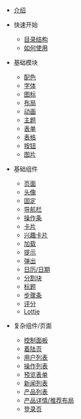 - [介绍](/README.md)

- 快速开始
    - [目录结构](/quickstart/documents.md)
    - [如何使用](/quickstart/installation.md)

- 基础模块

    - [配色](/basic/color.md)
    - [字体](/basic/fonts.md)
    - [图标](/basic/icon.md)
    - [布局](/basic/layout.md)
    - [动画](/basic/animation.md)
    - [主题](/basic/theme.md)
    - [表单](/basic/form.md)
    - [表格](/basic/table.md)
    - [按钮](/basic/button.md)
    - [图片](/basic/image.md)

- 基础组件 

    - [页面](/components/page.md)
    - [头像](/components/avatar.md)
    - [固定](/components/sticky.md)
    - [导航栏](/components/tabs.md)
    - [操作条](/components/nav.md)
    - [卡片](/components/card.md)
    - [兴趣卡片](/components/interests.md)
    - [加载](/components/loading.md)
    - [提示](/components/toast.md)
    - [弹出](/components/sheet.md)
    - [日历/日期](/components/calendar.md)
    - [分割块](/components/divide.md)
    - [标题](/components/title.md)
    - [步骤条](/components/stepper.md)
    - [评分](/components/rates.md)
    - [Lottie](/components/lottie.md)

- 复杂组件/页面

    - [控制面板](/page/dashboard.md)
    - [着陆页](/page/onboarding.md)
    - [用户列表](/page/userlist.md)
    - [操作列表](/page/oplist.md)
    - [预览表单](/page/preview.md)
    - [新闻列表](/page/news.md)
    - [产品列表](/page/product.md)
    - [产品详情/推荐布局](/page/product-detail.md)
    - [登录页](/page/login.md)
    
